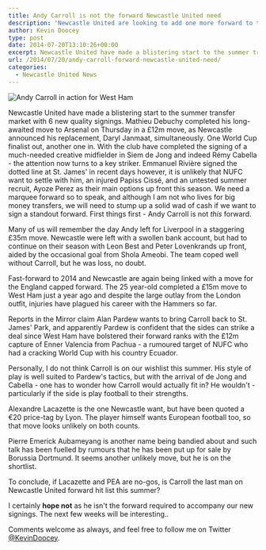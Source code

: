 ```yaml
---
title: Andy Carroll is not the forward Newcastle United need
description: 'Newcastle United are looking to add one more forward to their ranks however, it most definitely should not be ex-Magpie Andy Carroll.'
author: Kevin Doocey
type: post
date: 2014-07-20T13:10:26+00:00
excerpt: Newcastle United have made a blistering start to the summer transfer market with 6 new quality signings. Mathieu Debuchy completed his long awaited move to Arsenal..
url: /2014/07/20/andy-carroll-forward-newcastle-united-need/
categories:
  - Newcastle United News
---
```


![Andy Carroll in action for West Ham](https://www.tynetime.com/wp-content/uploads/2014/07/Andy-Carroll-West-Ham-2014.jpg "Carroll - Linked with a move back to Newcastle United in past 48 hours")

Newcastle United have made a blistering start to the summer transfer market with 6 new quality signings. Mathieu Debuchy completed his long-awaited move to Arsenal on Thursday in a £12m move, as Newcastle announced his replacement, Daryl Janmaat, simultaneously. One World Cup finalist out, another one in. With the club have completed the signing of a much-needed creative midfielder in Siem de Jong and indeed Rémy Cabella - the attention now turns to a key striker. Emmanuel Rivière signed the dotted line at St. James' in recent days however, it is unlikely that NUFC want to settle with him, an injured Papiss Cissé, and an untested summer recruit, Ayoze Perez as their main options up front this season. We need a marquee forward so to speak, and although I am not who lives for big money transfers, we will need to stump up a solid wad of cash if we want to sign a standout forward. First things first - Andy Carroll is not _this_ forward.

Many of us will remember the day Andy left for Liverpool in a staggering £35m move. Newcastle were left with a swollen bank account, but had to continue on their season with Leon Best and Peter Lovenkrands up front, aided by the occasional goal from Shola Ameobi. The team coped well without Carroll, but he was loss, no doubt.

Fast-forward to 2014 and Newcastle are again being linked with a move for the England capped forward. The 25 year-old completed a £15m move to West Ham just a year ago and despite the large outlay from the London  outfit, injuries have plagued his career with the Hammers so far.

Reports in the Mirror claim Alan Pardew wants to bring Carroll back to St. James' Park, and apparently Pardew is confident that the sides can strike a deal since West Ham have bolstered their forward ranks with the £12m capture of Enner Valencia from Pachua - a rumoured target of NUFC who had a cracking World Cup with his country Ecuador.

Personally, I do not think Carroll is on our wishlist this summer. His style of play is well suited to Pardew's tactics, but with the arrival of de Jong and Cabella - one has to wonder how Carroll would actually fit in? He wouldn't - particularly if the side is play football to their strengths.

Alexandre Lacazette is the one Newcastle want, but have been quoted a €20 price-tag by Lyon. The player himself wants European football too, so that move looks unlikely on both counts.

Pierre Emerick Aubameyang is another name being bandied about and such talk has been fuelled by rumours that he has been put up for sale by Borussia Dortmund. It seems another unlikely move, but he is on the shortlist.

To conclude, if Lacazette and PEA are no-gos, is Carroll the last man on Newcastle United forward hit list this summer?

I certainly **hope not** as he isn't the forward required to accompany our new signings. The next few weeks will be interesting..

Comments welcome as always, and feel free to follow me on Twitter [@KevinDoocey](https://twitter.com/kevindoocey "doocey twitter").
